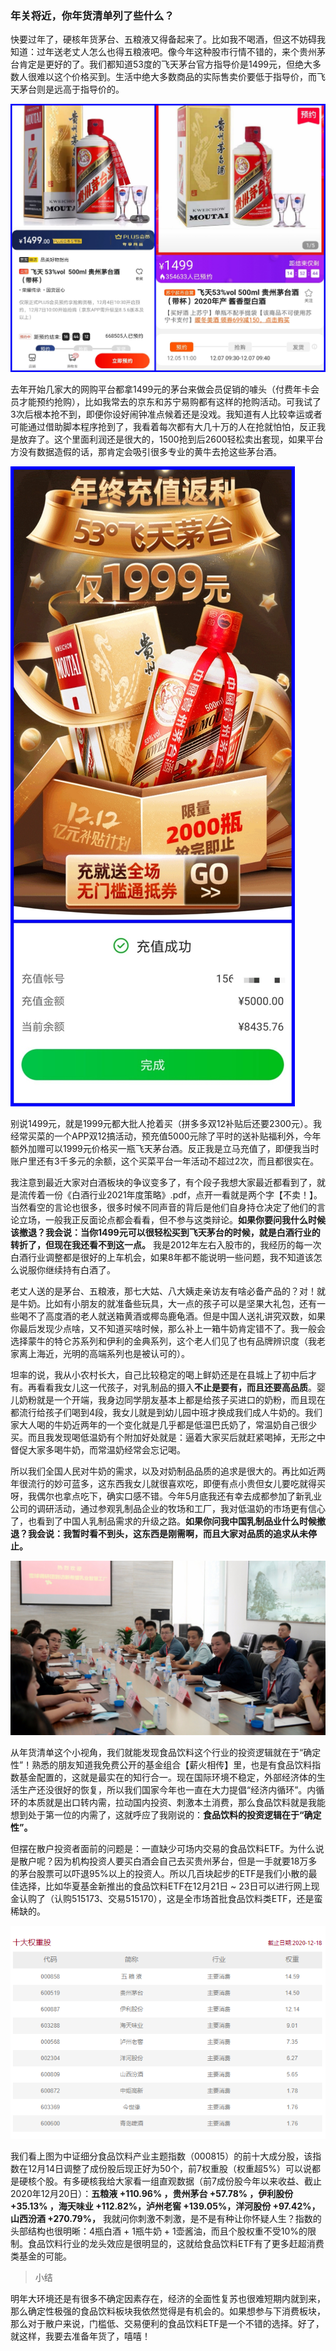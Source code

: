 ### 年关将近，你年货清单列了些什么？

快要过年了，硬核年货茅台、五粮液又得备起来了。比如我不喝酒，但这不妨碍我知道：过年送老丈人怎么也得五粮液吧。像今年这种股市行情不错的，来个贵州茅台肯定是更好的了。我们都知道53度的飞天茅台官方指导价是1499元，但绝大多数人很难以这个价格买到。生活中绝大多数商品的实际售卖价要低于指导价，而飞天茅台则是远高于指导价的。

![会员预约抢](../img/hx-spyl-1.jpg)

去年开始几家大的网购平台都拿1499元的茅台来做会员促销的噱头（付费年卡会员才能预约抢购），比如我常去的京东和苏宁易购都有这样的抢购活动。可我试了3次后根本抢不到，即便你设好闹钟准点候着还是没戏。我知道有人比较幸运或者可能通过借助脚本程序抢到了，我看着每次都有大几十万的人在抢就怕怕，反正我是放弃了。这个里面利润还是很大的，1500抢到后2600轻松卖出套现，如果平台方没有数据造假的话，那肯定会吸引很多专业的黄牛去抢这些茅台酒。

![1999元茅台](../img/hx-spyl-2.jpg)

别说1499元，就是1999元都大批人抢着买（拼多多双12补贴后还要2300元）。我经常买菜的一个APP双12搞活动，预充值5000元除了平时的送补贴福利外，今年额外加赠可以1999元价格买一瓶飞天茅台酒。反正我是立马充值了，即便我当时账户里还有3千多元的余额，这个买菜平台一年活动不超过2次，而且都很实在。

我注意到最近大家对白酒板块的争议变多了，有个段子我想大家最近都看到了，就是流传着一份《白酒行业2021年度策略》.pdf，点开一看就是两个字【不卖！】。当然看空的言论也很多，很多时候不同声音的背后是他们自身持仓决定了他们的言论立场，一般我正反面论点都会看看，但不参与这类辩论。**如果你要问我什么时候该撤退？我会说：当你1499元可以很轻松买到飞天茅台的时候，就是白酒行业的转折了，但现在我还看不到这一点。** 我是2012年左右入股市的，我经历的每一次白酒行业调整都是很好的上车机会，如果8年都不能说明一些问题，我不知道该怎么说服你继续持有白酒了。

老丈人送的是茅台、五粮液，那七大姑、八大姨走亲访友有啥必备产品的？对！就是牛奶。比如有小朋友的就准备些玩具，大一点的孩子可以是坚果大礼包，还有一些喝不了高度酒的老人就送箱黄酒或椰岛鹿龟酒。但是中国人送礼讲究双数，如果你最后发现少点啥，又不知道买啥时候，那么补上一箱牛奶肯定错不了。我一般会选择蒙牛的特仑苏系列和伊利的金典系列，这个老人们见了也有品牌辨识度（我老家离上海近，光明的高端系列也是被认可的）。

坦率的说，我从小农村长大，自己比较稳定的喝上鲜奶还是在县城上了初中后才有。再看看我女儿这一代孩子，对乳制品的摄入**不止是要有，而且还要高品质**。婴儿奶粉就是一个开端，我身边同学朋友基本上都是给孩子买进口的奶粉，而且现在都流行给孩子们喝到4段，我女儿就是到幼儿园中班才换成我们成人牛奶的。我们家大人喝的牛奶近两年的一个变化就是几乎都是低温巴氏奶了，常温奶自己很少买。而且我发现喝低温奶有个附加好处就是：逼着大家买后就赶紧喝掉，无形之中督促大家多喝牛奶，而常温奶经常会忘记喝。

所以我们全国人民对牛奶的需求，以及对奶制品品质的追求是很大的。再比如近两年很流行的妙可蓝多，这东西我女儿就很喜欢吃，即便有点小贵但女儿要吃就得买呀，我偶尔也拿点吃下，确实口感不错。今年5月底我还有幸去成都参加了新乳业公司的调研活动，通过参观乳制品企业的牧场和工厂，我对低温奶的市场更有信心了，也看到了中国人乳制品需求的升级之路。**如果你问我中国乳制品业什么时候撤退？我会说：我暂时看不到头，这东西是刚需啊，而且大家对品质的追求从未停止。**

![新乳业沟通会](../img/newhopedairy-3.jpg)

从年货清单这个小视角，我们就能发现食品饮料这个行业的投资逻辑就在于“确定性”！熟悉的朋友知道我免费公开的基金组合【薪火相传】里，也是有食品饮料指数基金配置的，这就是最实在的知行合一。现在国际环境不稳定，外部经济体的生活生产还没很好的恢复，所以我们国家今年也一直在大力提倡“经济内循环”。内循环的本质就是出口转内需，拉动国内投资、刺激本土消费，那么食品饮料就是我能想到处于第一位的内需了，这就呼应了我刚说的：**食品饮料的投资逻辑在于“确定性”。**

但摆在散户投资者面前的问题是：一直缺少可场内交易的食品饮料ETF。为什么说是散户呢？因为机构投资人要买白酒会自己去买贵州茅台，但是一手就要18万多的茅台股票可以吓退95%以上的投资人。所以几百块起步的ETF是我们小散的最佳选择，比如华夏基金新推出的食品饮料ETF在12月21日 ~ 23日可以进行网上现金认购了（认购515173、交易515170），这是全市场首批食品饮料类ETF，还是蛮稀缺的。

![成份股](../img/hx-spyl-3.png)

我们看上图为中证细分食品饮料产业主题指数（000815）的前十大成分股，该指数在12月14日调整了成份股后现正好为50个，前7权重股（权重超5%）可以说都是硬核个股。有多硬核我给大家看一组直观数据（前7成份股今年以来收益、截止2020年12月20日）：**五粮液 +110.96% ，贵州茅台 +57.78% ，伊利股份 +35.13% ，海天味业 +112.82%，泸州老窖 +139.05%，洋河股份 +97.42%，山西汾酒 +270.79%，** 我就问你刺激不刺激，是不是有种让你怀疑人生？指数的头部结构也很明晰：4瓶白酒 + 1瓶牛奶 + 1壶酱油，而且个股权重不受10%的限制。食品饮料行业的龙头效应是很明显的，这就给食品饮料ETF有了更多赶超消费类基金的可能。

> 小结

明年大环境还是有很多不确定因素存在，经济的全面性复苏也很难短期内就到来，那么确定性极强的食品饮料板块我依然觉得是有机会的。如果想参与下消费板块，那么对于散户来说，门槛低、交易便利的食品饮料ETF是一个不错的选择。好了，就这样，我要去准备年货了，嘻嘻！

